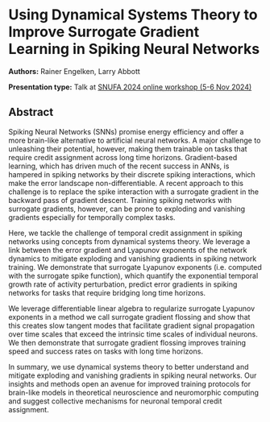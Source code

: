 # Using Dynamical Systems Theory to Improve Surrogate Gradient Learning in Spiking Neural Networks

**Authors:** Rainer Engelken, Larry Abbott
                           


**Presentation type:** Talk at [SNUFA 2024 online workshop (5-6 Nov 2024)](https://snufa.net/2024)

## Abstract

Spiking Neural Networks (SNNs) promise energy efficiency and offer a more brain-like alternative to artificial neural networks. A major challenge to unleashing their potential, however, making them trainable on tasks that require credit assignment across long time horizons. Gradient-based learning, which has driven much of the recent success in ANNs, is hampered in spiking networks by their discrete spiking interactions, which make the error landscape non-differentiable. A recent approach to this challenge is to replace the spike interaction with a surrogate gradient in the backward pass of gradient descent. Training spiking networks with surrogate gradients, however, can be prone to exploding and vanishing gradients especially for temporally complex tasks. 

Here, we tackle the challenge of temporal credit assignment in spiking networks using concepts from dynamical systems theory. We leverage a link between the error gradient and Lyapunov exponents of the network dynamics to mitigate exploding and vanishing gradients in spiking network training. 
We demonstrate that surrogate Lyapunov exponents (i.e. computed with the surrogate spike function), which quantify the exponential temporal growth rate of activity perturbation, predict error gradients in spiking networks for tasks that require bridging long time horizons.

We leverage differentiable linear algebra to regularize surrogate Lyapunov exponents in a method we call surrogate gradient flossing and show that this creates slow tangent modes that facilitate gradient signal propagation over time scales that exceed the intrinsic time scales of individual neurons. We then demonstrate that surrogate gradient flossing improves training speed and success rates on tasks with long time horizons. 

In summary, we use dynamical systems theory to better understand and mitigate exploding and vanishing gradients in spiking neural networks. Our insights and methods open an avenue for improved training protocols for brain-like models in theoretical neuroscience and neuromorphic computing and suggest collective mechanisms for neuronal temporal credit assignment.